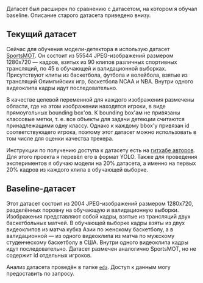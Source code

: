 Датасет был расширен по сравнению с датасетом, на котором я обучал baseline. Описание старого датасета приведено внизу.

## Текущий датасет

Сейчас для обучения модели-детектора я использую датасет [SportsMOT](https://github.com/MCG-NJU/SportsMOT). Он состоит из 55544 JPEG-изображений размером 1280х720 — кадров, взятых из 90 клипов различных спортивных трансляций, по 45 в обучающей и валидационной выборках. Присутствуют клипы из баскетбола, футбола и волейбола, взятые из трансляций Олимпийских игр, баскетбола NCAA и NBA. Внутри одного видеоклипа кадры идут последовательно.

В качестве целевой переменной для каждого изображения размечены области, где на этом изображении находятся игроки, в виде прямоугольных bounding box'ов. К bounding box'ам не привязаны классовые метки, т. е. все объекты для задачи детекции считаются принадлежащими одну классу. Однако к каждому bbox'у привязан id соответствующего игрока, поэтому этот датасет можно использовать в том числе для оценки качества трекера.

Инструкции по получению доступа к датасету есть на [гитхабе авторов](https://github.com/MCG-NJU/SportsMOT). Для этого проекта я перевёл его в формат YOLO. Также для проведения экспериментов я обучаю модели на 20% датасета, а именно на первых 20% кадров из каждого клипа в обучающей выборке.

## Baseline-датасет

Этот датасет состоит из 2004 JPEG-изображений размером 1280х720, разделённых поровну на обучающую и валидационную выборки. Изображения представляют собой кадры, взятые из трансляций двух баскетбольных матчей. В обучающей выборке кадры взяты из двух видеоклипов из матча кубка Азии по женскому баскетболу, а в валидационной — из одного видеоклипа из матча по мужскому студенческому баскетболу в США. Внутри одного видеоклипа кадры идут последовательно. Датасет размечен аналогично SportsMOT, но не содержит id отдельных игроков.

Анализ датасета проведён в папке [`eda`](eda). Доступ к данным могу предоставить по запросу.
